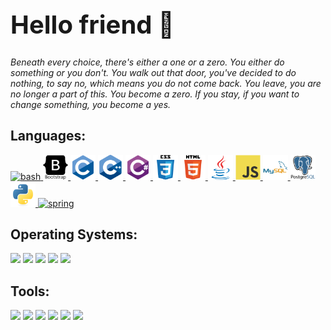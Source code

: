 <h1 style="font-size: 40px;">Hello friend 👋</h1>

<p><i>
Beneath every choice, there's either a one or a zero.
You either do something or you don't. You walk out that door, you've decided to do nothing, to say no, which means you do not come back. You leave, you are no longer a part of this. You become a zero.
If you stay, if you want to change something, you become a yes.
  </i>
</p>





<p align="left">
</p>


<h2 align="left">Languages:</h2>
<p align="left"> <a href="https://www.gnu.org/software/bash/" target="_blank" rel="noreferrer"> <img src="https://www.vectorlogo.zone/logos/gnu_bash/gnu_bash-icon.svg" alt="bash" width="40" height="40"/> </a> <a href="https://getbootstrap.com" target="_blank" rel="noreferrer"> <img src="https://raw.githubusercontent.com/devicons/devicon/master/icons/bootstrap/bootstrap-plain-wordmark.svg" alt="bootstrap" width="40" height="40"/> </a> <a href="https://www.cprogramming.com/" target="_blank" rel="noreferrer"> <img src="https://raw.githubusercontent.com/devicons/devicon/master/icons/c/c-original.svg" alt="c" width="40" height="40"/> </a> <a href="https://www.w3schools.com/cpp/" target="_blank" rel="noreferrer"> <img src="https://raw.githubusercontent.com/devicons/devicon/master/icons/cplusplus/cplusplus-original.svg" alt="cplusplus" width="40" height="40"/> </a> <a href="https://www.w3schools.com/cs/" target="_blank" rel="noreferrer"> <img src="https://raw.githubusercontent.com/devicons/devicon/master/icons/csharp/csharp-original.svg" alt="csharp" width="40" height="40"/> </a> <a href="https://www.w3schools.com/css/" target="_blank" rel="noreferrer"> <img src="https://raw.githubusercontent.com/devicons/devicon/master/icons/css3/css3-original-wordmark.svg" alt="css3" width="40" height="40"/> </a> <a href="https://www.w3.org/html/" target="_blank" rel="noreferrer"> <img src="https://raw.githubusercontent.com/devicons/devicon/master/icons/html5/html5-original-wordmark.svg" alt="html5" width="40" height="40"/> </a> <a href="https://www.java.com" target="_blank" rel="noreferrer"> <img src="https://raw.githubusercontent.com/devicons/devicon/master/icons/java/java-original.svg" alt="java" width="40" height="40"/> </a> <a href="https://developer.mozilla.org/en-US/docs/Web/JavaScript" target="_blank" rel="noreferrer"> <img src="https://raw.githubusercontent.com/devicons/devicon/master/icons/javascript/javascript-original.svg" alt="javascript" width="40" height="40"/> </a> <a href="https://www.mysql.com/" target="_blank" rel="noreferrer"> <img src="https://raw.githubusercontent.com/devicons/devicon/master/icons/mysql/mysql-original-wordmark.svg" alt="mysql" width="40" height="40"/> </a> <a href="https://www.postgresql.org" target="_blank" rel="noreferrer"> <img src="https://raw.githubusercontent.com/devicons/devicon/master/icons/postgresql/postgresql-original-wordmark.svg" alt="postgresql" width="40" height="40"/> </a> <a href="https://www.python.org" target="_blank" rel="noreferrer"> <img src="https://raw.githubusercontent.com/devicons/devicon/master/icons/python/python-original.svg" alt="python" width="40" height="40"/> </a> <a href="https://spring.io/" target="_blank" rel="noreferrer"> <img src="https://www.vectorlogo.zone/logos/springio/springio-icon.svg" alt="spring" width="40" height="40"/> </a> </p>


<h2 align="left">Operating Systems:</h2>
<span><img src="https://img.shields.io/badge/Windows-0078D6?style=for-the-badge&logo=windows&logoColor=white"/></span>
<span><img src="https://img.shields.io/badge/Windows Server-0078D6?style=for-the-badge&logo=windows&logoColor=white"/></span>
<span><img src="https://img.shields.io/badge/Ubuntu-E95420?style=for-the-badge&logo=ubuntu&logoColor=white"/></span>
<span><img src="https://img.shields.io/badge/Debian-A81D33?style=for-the-badge&logo=debian&logoColor=white"/></span>
<span><img src="https://img.shields.io/badge/Android-3DDC84?style=for-the-badge&logo=android&logoColor=white"/></span>


<h2 align="left">Tools:</h2>
<span><img src="https://img.shields.io/badge/Docker-2CA5E0?style=for-the-badge&logo=docker&logoColor=white"/></span>
<span><img src="https://img.shields.io/badge/GIT-E44C30?style=for-the-badge&logo=git&logoColor=white"/></span>
<span><img src="https://img.shields.io/badge/VirtualBox-21416b?style=for-the-badge&logo=VirtualBox&logoColor=white"/></span>
<span><img src="https://img.shields.io/badge/Microsoft_Teams-6264A7?style=for-the-badge&logo=microsoft-teams&logoColor=white"/></span>
<span><img src="https://img.shields.io/badge/Trello-0052CC?style=for-the-badge&logo=trello&logoColor=white"/></span>
<span><img src="https://img.shields.io/badge/Microsoft_Office-D83B01?style=for-the-badge&logo=microsoft-office&logoColor=white"/></span>
